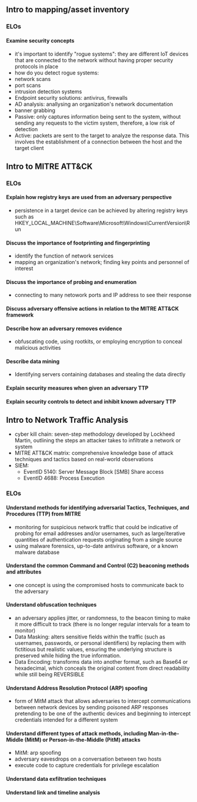 ## Intro to mapping/asset inventory
### ELOs
#### Examine security concepts
* it's important to identify "rogue systems": they are different IoT devices that are connected to the network without having proper security protocols in place
* how do you detect rogue systems:
* network scans
* port scans
* intrusion detection systems
* Endpoint security solutions: antivirus, firewalls
* AD analysis: anallysing an organization's network documentation
* banner grabbing
* Passive: only captures information being sent to the system, without sending any requests to the victim system, therefore, a low risk of detection
* Active: packets are sent to the target to analyze the response data. This involves the establishment of a connection between the host and the target client

## Intro to MITRE ATT&CK
### ELOs
#### Explain how registry keys are used from an adversary perspective
* persistence in a target device can be achieved by altering registry keys such as HKEY_LOCAL_MACHINE\Software\Microsoft\Windows\CurrentVersion\Run
#### Discuss the importance of footprinting and fingerprinting
* identify the function of network services
* mapping an organization's network; finding key points and personnel of interest
#### Discuss the importance of probing and enumeration
* connecting to many netowork ports and IP address to see their response
#### Discuss adversary offensive actions in relation to the MITRE ATT&CK framework

#### Describe how an adversary removes evidence
* obfuscating code, using rootkits, or employing encryption to conceal malicious activities
#### Describe data mining
* Identifying servers containing databases and stealing the data directly
#### Explain security measures when given an adversary TTP

#### Explain security controls to detect and inhibit known adversary TTP

## Intro to Network Traffic Analysis
* cyber kill chain: seven-step methodology developed by Lockheed Martin, outlining the steps an attacker takes to infiltrate a network or system
* MITRE ATT&CK matrix: comprehensive knowledge base of attack techniques and tactics based on real-world observations
* SIEM:
  * EventID 5140: Server Message Block [SMB] Share access
  * EventID 4688: Process Execution
### ELOs
#### Understand methods for identifying adversarial Tactics, Techniques, and Procedures (TTP) from MITRE
* monitoring for suspicious network traffic that could be indicative of probing for email addresses and/or usernames, such as large/iterative quantities of authentication requests originating from a single source
* using malware forensics, up-to-date antivirus software, or a known malware database
#### Understand the common Command and Control (C2) beaconing methods and attributes
* one concept is using the compromised hosts to communicate back to the adversary
#### Understand obfuscation techniques
* an adversary applies jitter, or randomness, to the beacon timing to make it more difficult to track (there is no longer regular intervals for a team to monitor)
* Data Masking: alters sensitive fields within the traffic (such as usernames, passwords, or personal identifiers) by replacing them with fictitious but realistic values, ensuring the underlying structure is preserved while hiding the true information.
* Data Encoding: transforms data into another format, such as Base64 or hexadecimal, which conceals the original content from direct readability while still being REVERSIBLE
#### Understand Address Resolution Protocol (ARP) spoofing
* form of MitM attack that allows adversaries to intercept communications between network devices by sending poisoned ARP responses pretending to be one of the authentic devices and beginning to intercept credentials intended for a different system
#### Understand different types of attack methods, including Man-in-the-Middle (MitM) or Person-in-the-Middle (PitM) attacks
* MitM: arp spoofing
* adversary eavesdrops on a conversation between two hosts
* execute code to capture credentials for privilege escalation
#### Understand data exfiltration techniques
  
#### Understand link and timeline analysis





